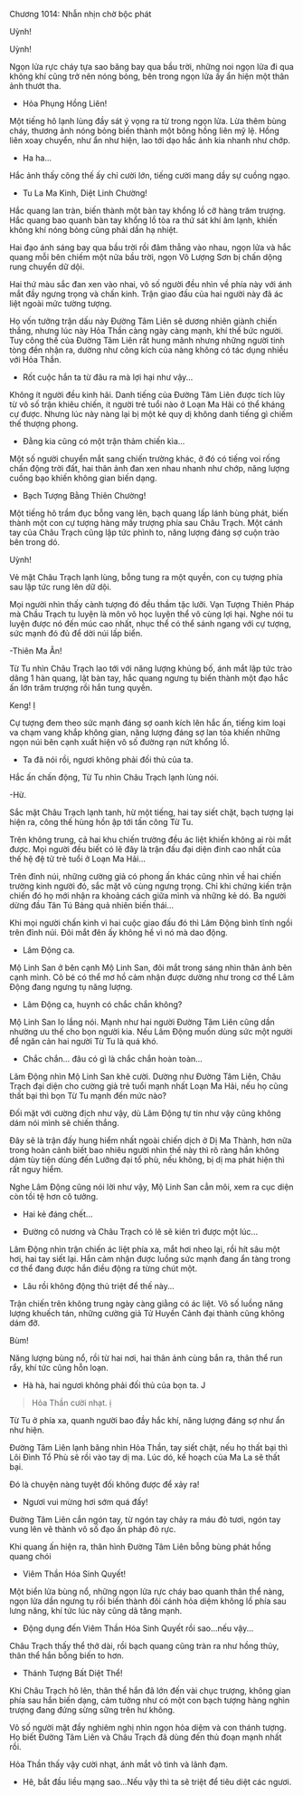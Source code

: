 




Chương 1014: Nhẫn nhịn chờ bộc phát


Uỳnh!

Uỳnh!

Ngọn lửa rực cháy tựa sao băng bay qua bầu trời, những noi ngọn lửa đi qua không khí cũng trở nên nóng bỏng, bên trong ngọn lửa ấy ẩn hiện một thân ảnh thướt tha.

- Hỏa Phụng Hồng Liên!

Một tiếng hô lạnh lùng đầy sát ý vọng ra từ trong ngọn lửa. Lừa thêm bùng cháy, thương ảnh nóng bỏng biến thành một bông hồng liên mỹ lệ. Hồng liên xoay chuyển, như ẩn như hiện, lao tới dạo hắc ảnh kia nhanh như chớp.

- Ha ha...

Hắc ảnh thấy công thế ấy chỉ cười lớn, tiếng cười mang dầy sự cuồng ngạo.

- Tu La Ma Kinh, Diệt Linh Chường!

Hắc quang lan tràn, biến thành một bàn tay khổng lồ cỡ hàng trăm trượng. Hắc quang bao quanh bàn tay khổng lồ tòa ra thứ sát khí âm lạnh, khiến không khí nóng bỏng cũng phải dần hạ nhiệt.

Hai đạo ánh sáng bay qua bầu trời rồi đâm thẳng vào nhau, ngọn lửa và hắc quang mỗi bên chiếm một nửa bầu trời, ngọn Vô Lượng Sơn bị chấn dộng rung chuyển dữ dội.

Hai thứ màu sắc đan xen vào nhai, vô số người đều nhìn về phía này với ánh mắt đầy ngưng trọng và chấn kinh. Trận giao đấu của hai người này đã ác liệt ngoài mức tường tượng.

Họ vốn tưởng trận dấu này Đường Tâm Liên sẽ dương nhiên giành chiến thắng, nhưng lúc này Hỏa Thần càng ngày càng mạnh, khí thế bức người. Tuy công thế của Đường Tâm Liên rất hung mãnh nhưng những người tinh tòng đền nhận ra, dường như công kích của nàng không có tác dụng nhiều với Hỏa Thần.

- Rốt cuộc hắn ta từ đâu ra mà lợi hại như vậy...

Không ít người đều kinh hãi. Danh tiếng của Đường Tâm Liên được tích lũy từ vô số trận khiêu chiến, ít người trẻ tuổi nào ở Loạn Ma Hải có thể kháng cự được. Nhưng lúc này nàng lại bị một kẻ quy dị không danh tiếng gì chiếm thế thượng phong.

- Đằng kia cũng có một trận thảm chiến kìa...

Một số người chuyển mắt sang chiến trường khác, ở đó có tiếng voi rống chấn động trời đất, hai thân ảnh đan xen nhau nhanh như chớp, năng lượng cuồng bạo khiến không gian biến dạng.

- Bạch Tượng Bằng Thiên Chường!

Một tiếng hô trầm đục bỗng vang lên, bạch quang lấp lánh bùng phát, biến thành một con cự tượng hàng mấy trượng phía sau Châu Trạch. Một cánh tay của Châu Trạch cũng lập tức phình to, năng lượng đáng sợ cuộn trào bên trong dó.

Uỳnh!

Vẻ mặt Châu Trạch lạnh lùng, bỗng tung ra một quyền, con cụ tượng phía sau lập tức rung lên dữ dội.

Mọi người nhìn thấy cành tượng đó đều thầm tặc lưỡi. Vạn Tượng Thiên Pháp mà Chầu Trạch tu luyện là môn võ học luyện thể vô cùng lợi hại. Nghe nói tu luyện được nó đến múc cao nhất, nhục thể có thể sánh ngang với cự tượng, sức mạnh đó đủ để dời núi lấp biển.

-Thiên Ma Ân!

Từ Tu nhìn Châu Trạch lao tới với năng lượng khủng bố, ánh mắt lập tức trào dâng 1 hàn quang, lật bàn tay, hắc quang ngưng tụ biến thành một đạo hắc ấn lớn trăm trượng rồi hắn tung quyền.

Keng! Ị

Cự tượng đem theo sức mạnh đáng sợ oanh kích lên hắc ấn, tiếng kim loại va chạm vang khắp không gian, năng lượng đáng sợ lan tỏa khiến những ngọn núi bên cạnh xuất hiện vô số đường rạn nứt khổng lồ.

- Ta đã nói rồi, ngươi không phải đối thủ của ta.

Hắc ấn chấn động, Từ Tu nhìn Châu Trạch lạnh lùng nói.

-Hừ.

Sắc mặt Châu Trạch lạnh tanh, hừ một tiếng, hai tay siết chặt, bạch tượng lại hiện ra, công thế hùng hồn ập tới tấn công Từ Tu.

Trên không trung, cả hai khu chiến trường đều ác liệt khiến không ai ròi mắt được. Mọi người đều biết có lẽ đây là trận đấu đại diện đinh cao nhất của thế hệ đệ tử trẻ tuổi ở Loạn Ma Hải...

Trên đỉnh núi, những cường giả có phong ấn khác cũng nhìn về hai chiến trường kinh người đó, sắc mặt vô cùng ngưng trọng. Chỉ khi chứng kiến trận chiến đó họ mới nhận ra khoảng cách giữa mình và những kẻ dó. Ba người dừng đầu Tân Tú Bảng quả nhiên biến thái...

Khi mọi người chấn kinh vì hai cuộc giao đấu đó thì Lâm Động bình tĩnh ngồi trên đỉnh núi. Đôi mắt đên ấy không hề vì nó mà dao động.

- Lâm Động ca.

Mộ Linh San ở bên cạnh Mộ Linh San, đôi mắt trong sáng nhìn thân ảnh bên cạnh mình. Cô bé có thể mơ hồ cảm nhận được dường như trong cơ thể Lâm Động đang ngưng tụ năng lượng.

- Lâm Động ca, huynh có chắc chắn không?

Mộ Linh San lo lắng nói. Mạnh như hai người Đường Tâm Liên cũng dần nhường ưu thế cho bọn người kia. Nếu Lâm Động muốn dùng sức một người để ngăn cản hai người Từ Tu là quá khó.

- Chắc chắn... đâu có gì là chắc chắn hoàn toàn...

Lâm Động nhìn Mộ Linh San khẽ cười. Dường như Đường Tâm Liên, Châu Trạch đại diện cho cường giả trẻ tuổi mạnh nhất Loạn Ma Hải, nếu họ cũng thất bại thì bọn Từ Tu mạnh đến mức nào?

Đối mặt với cường địch như vậy, dù Lâm Động tự tin như vậy cũng không dám nói mình sẽ chiến thắng.

Đây sẽ là trận đấy hung hiểm nhất ngoài chiến dịch ở Dị Ma Thành, hơn nữa trong hoàn cảnh biết bao nhiêu người nhìn thế này thì rõ ràng hắn không dám tùy tiện dùng đến Lưỡng đại tổ phù, nếu không, bị dị ma phát hiện thì rất nguy hiểm.

Nghe Lâm Động cũng nói lời như vậy, Mộ Linh San cẳn môi, xem ra cục diện còn tồi tệ hơn cô tưởng.

- Hai kẻ đáng chết...

- Đường cô nương và Châu Trạch có lẽ sẽ kiên trì được một lúc...

Lâm Động nhìn trận chiến ác liệt phía xa, mắt hơi nheo lại, rồi hít sâu một hơi, hai tay siết lại. Hắn cảm nhận được luồng sức mạnh đang ẩn tàng trong cơ thể đang được hắn điều động ra từng chút một.

- Lâu rồi không động thủ triệt để thế này...

Trận chiến trên không trung ngày càng giằng có ác liệt. Vô số luồng năng lượng khuếch tán, những cường giả Tử Huyền Cảnh đại thành cũng không dám đỡ.

Bùm!

Năng lượng bùng nổ, rồi từ hai nơi, hai thân ảnh cùng bắn ra, thân thể run rẩy, khí tức cũng hỗn loạn.

- Hà hà, hai ngươi không phải đối thủ của bọn ta. J

> Hỏa Thần cười nhạt. ị

Từ Tu ở phía xa, quanh người bao đầy hắc khí, năng lượng đáng sợ như ẩn như hiện.

Đường Tâm Liên lạnh băng nhìn Hỏa Thần, tay siết chặt, nếu họ thất bại thì Lôi Đình Tổ Phù sẽ rồi vào tay dị ma. Lúc dó, kế hoạch của Ma La sẽ thất bại.

Đó là chuyện nàng tuyệt đối không được để xảy ra!

- Ngươi vui mừng hơi sớm quá đấy!

Đường Tâm Liên cắn ngón tay, từ ngón tay chảy ra máu đỏ tươi, ngón tay vung lên vẽ thành vô số đạo ấn pháp đỏ rực.

Khi quang ấn hiện ra, thân hình Đường Tâm Liên bỗng bùng phát hồng quang chói

- Viêm Thần Hóa Sinh Quyết!

Một biển lửa bùng nổ, những ngọn lửa rực cháy bao quanh thân thể nàng, ngọn lửa dần ngưng tụ rồi biến thành đôi cánh hỏa diệm không lố phía sau lưng năng, khí tức lúc này cũng dã tăng mạnh.

- Động dụng đến Viêm Thần Hóa Sinh Quyết rồi sao...nếu vậy...

Châu Trạch thấy thể thở dài, rồi bạch quang cũng tràn ra như hồng thủy, thân thể hắn bỗng biến to hơn.

- Thánh Tượng Bất Diệt Thể!

Khi Châu Trạch hô lên, thân thể hắn đã lớn đến vài chục trượng, không gian phía sau hắn biến dạng, cảm tưởng như có một con bạch tượng hàng nghìn trượng đang đứng sừng sững trên hư không.

Vô số người mặt đầy nghiêm nghị nhìn ngọn hỏa diệm và con thánh tượng. Họ biết Đường Tâm Liên và Châu Trạch đã dùng đến thủ đoạn mạnh nhất rồi.

Hỏa Thần thấy vậy cười nhạt, ánh mắt vô tình và lãnh đạm.

- Hê, bắt đầu liều mạng sao...Nếu vậy thì ta sẽ triệt để tiêu diệt các ngươi.




